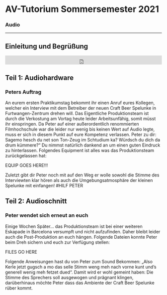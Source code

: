 # AV-Tutorium Sommersemester 2021
### Audio
---

## Einleitung und Begrüßung
<iframe width="100%" height="29rem" src="https://www.youtube-nocookie.com/embed/Ahox8ML_m6U" frameborder="0" allow="accelerometer; autoplay; clipboard-write; encrypted-media; gyroscope; picture-in-picture" allowfullscreen></iframe>

## Teil 1: Audiohardware
### Peters Auftrag
An eurem ersten Praktikumstag bekommt ihr einen Anruf eures Kollegen, welcher ein Interview mit dem Betreiber der neuen Craft Beer Spelunke in Furtwangen-Zentrum drehen will. Das Eigentliche Produktionsteam ist durch die Verkostung am Vortag heute leider Arbeitsunfähig, somit müsst ihr einspringen. Da Peter auf einer außerordentlich renommierten Filmhochschule war die leider nur wenig bis keinen Wert auf Audio legte, muss er sich in diesem Punkt auf eure Kompetenz verlassen.
Peter zu dir: Sagemo hesch du net son Ton-Zeug im Schtudium ka? Würdsch du dich da drum kümmere?“
Du nimmst natürlich dankend an um einen guten Eindruck zu hinterlassen.
Folgendes Equipment ist alles was das Produktionsteam zurückgelassen hat:

EQUIP GOES HERE!!!

Zuletzt gibt dir Peter noch mit auf den Weg er wolle sowohl die Stimme des Interviewten klar hören als auch die Umgebungsatmosphäre der kleinen Spelunke mit einfangen!
#HILF PETER

## Teil 2: Audioschnitt
### Peter wendet sich erneut an euch
Einige Wochen Später… das Produktionsteam ist bei einer weiteren Eskapade in Barcelona versumpft und nicht aufzufinden. Daher bleibt leider auch die Post-Produktion an euch hängen. Folgende Dateien konnte Peter beim Dreh sichern und euch zur Verfügung stellen:

FILES GO HERE

Folgende Anweisungen hast du von Peter zum Sound Bekommen: „Also Kerle jetzt gugsch a mo das selle Stimm weng meh nach vorne kunt und’s generell wenig meh fetzet dued“. Damit wird er wohl gemeint haben: Die Stimme des Sprechers soll ausgewogen und prägnant klingen, darüberhinaus möchte Peter dass das Ambiente der Craft Beer Spelunke rüber kommt. 